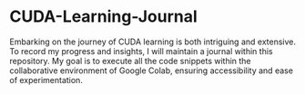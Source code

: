 # CUDA-Learning-Journal

Embarking on the journey of CUDA learning is both intriguing and extensive. To record my progress and insights, I will maintain a journal within this repository. My goal is to execute all the code snippets within the collaborative environment of Google Colab, ensuring accessibility and ease of experimentation.
